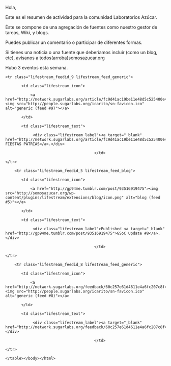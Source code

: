 <html><body><p>Hola,

Este es el resumen de actividad para la comunidad Laboratorios Azúcar.



Éste se compone de una agregación de fuentes como nuestro gestor de tareas, Wiki, y blogs.



Puedes publicar un comentario o participar de diferentes formas.



Si tienes una noticia o una fuente que deberíamos incluir (como un blog, etc), avísanos a todos(arroba)somosazucar.org 



Hubo  3 eventos esta semana.



</p><table class="lifestream">

	<tr class="lifestream_feedid_9 lifestream_feed_generic">

		   <td class="lifestream_icon">

			   <a href="http://network.sugarlabs.org/article/fc9d41ac19be11e48d5c525400e4dcb5"><img src="http://people.sugarlabs.org/icarito/sn-favicon.ico" alt="generic (feed #9)"></a>

		   </td>

		   <td class="lifestream_text">

				<div class="lifestream_label"><a target="_blank" href="http://network.sugarlabs.org/article/fc9d41ac19be11e48d5c525400e4dcb5">FELICES FIESTAS PATRIAS</a>.</div>

										   </td>

	</tr>

		<tr class="lifestream_feedid_5 lifestream_feed_blog">

		   <td class="lifestream_icon">

			   <a href="http://gp94me.tumblr.com/post/93516919475"><img src="http://somosazucar.org/wp-content/plugins/lifestream/extensions/blog/icon.png" alt="blog (feed #5)"></a>

		   </td>

		   <td class="lifestream_text">

				<div class="lifestream_label">Published <a target="_blank" href="http://gp94me.tumblr.com/post/93516919475">GSoC Update #8</a>.</div>

										   </td>

	</tr>

		<tr class="lifestream_feedid_8 lifestream_feed_generic">

		   <td class="lifestream_icon">

			   <a href="http://network.sugarlabs.org/feedback/60c257e61d4611e4a6fc207c8f43eacd"><img src="http://people.sugarlabs.org/icarito/sn-favicon.ico" alt="generic (feed #8)"></a>

		   </td>

		   <td class="lifestream_text">

				<div class="lifestream_label"><a target="_blank" href="http://network.sugarlabs.org/feedback/60c257e61d4611e4a6fc207c8f43eacd">oscar</a>.</div>

										   </td>

	</tr>

	</table></body></html>